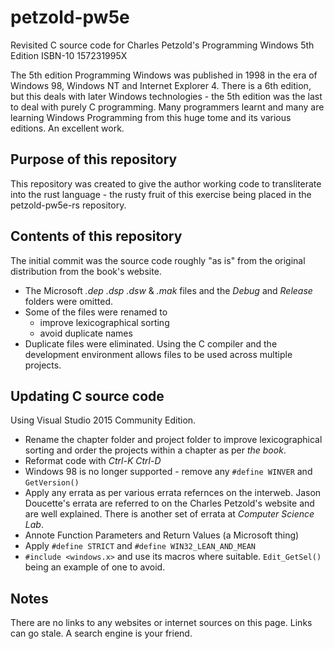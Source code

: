 # petzold-pw5e
Revisited C source code for Charles Petzold's Programming Windows 5th Edition ISBN-10 157231995X

The 5th edition Programming Windows was published in 1998 in the era of Windows 98,
 Windows NT and Internet Explorer 4. There is a 6th edition, but this deals with
 later Windows technologies - the 5th edition was the last to deal with purely C
 programming. Many programmers learnt and many are learning Windows Programming
 from this huge tome and its various editions. An excellent work.

Purpose of this repository
--------------------------

This repository was created to give the author working code to transliterate into
 the rust language - the rusty fruit of this exercise being placed in the
 petzold-pw5e-rs repository.

Contents of this repository
---------------------------

The initial commit was the source code roughly "as is" from the original
 distribution from the book's website.

- The Microsoft *.dep* *.dsp* *.dsw* & *.mak* files and the *Debug* and *Release*
  folders were omitted.
- Some of the files were renamed to
  - improve lexicographical sorting
  - avoid duplicate names
- Duplicate files were eliminated. Using the C compiler and the development
  environment allows files to be used across multiple projects.

Updating C source code
----------------------

Using Visual Studio 2015 Community Edition.

- Rename the chapter folder and project folder to improve lexicographical
   sorting and order the projects within a chapter as per *the book*.
- Reformat code with *Ctrl-K Ctrl-D*
- Windows 98 is no longer supported - remove any `#define WINVER` and
   `GetVersion()`
- Apply any errata as per various errata refernces on the interweb. Jason Doucette's
   errata are referred to on the Charles Petzold's website and are well explained.
   There is another set of errata at *Computer Science Lab*.
- Annote Function Parameters and Return Values (a Microsoft thing)
- Apply `#define STRICT` and `#define WIN32_LEAN_AND_MEAN`
- `#include <windows.x>` and use its macros where suitable. `Edit_GetSel()`
   being an example of one to avoid.

Notes
-----

There are no links to any websites or internet sources on this page. Links can
 go stale. A search engine is your friend.